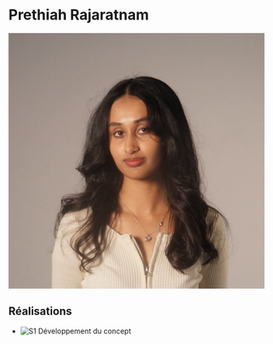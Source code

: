 # Prethiah Rajaratnam

 ![Prethiah Rajaratnam](https://github.com/Miaou-Mafia/projet-luminatura/blob/main/assets/images/prethiah.jpeg)

 ## Réalisations

 <!-- Une image par semaine de la réalisation dont tu es le plus fier avec une légende -->

* ![S1 Développement du concept](https://fakeimg.pl/400x400?text=Concept)
